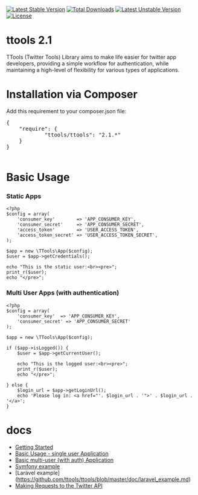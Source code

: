 [![Latest Stable Version](https://poser.pugx.org/ttools/ttools/v/stable.png)](https://packagist.org/packages/ttools/ttools) [![Total Downloads](https://poser.pugx.org/ttools/ttools/downloads.png)](https://packagist.org/packages/ttools/ttools) [![Latest Unstable Version](https://poser.pugx.org/ttools/ttools/v/unstable.png)](https://packagist.org/packages/ttools/ttools) [![License](https://poser.pugx.org/ttools/ttools/license.png)](https://packagist.org/packages/ttools/ttools)

ttools 2.1
======

TTools (Twitter Tools) Library aims to make life easier for twitter app developers, providing a simple workflow for authentication, while maintaining a high-level of flexibility for various types of applications.

Installation via Composer
=====

Add this requirement to your composer.json file:

<pre>
{
    "require": {
            "ttools/ttools": "2.1.*"
    }
}

</pre>

Basic Usage
======

### Static Apps

    <?php
    $config = array(
        'consumer_key'        => 'APP_CONSUMER_KEY',
        'consumer_secret'     => 'APP_CONSUMER_SECRET',
        'access_token'        => 'USER_ACCESS_TOKEN',
        'access_token_secret' => 'USER_ACCESS_TOKEN_SECRET',
    );

    $app = new \TTools\App($config);
    $user = $app->getCredentials();

    echo "This is the static user:<br><pre>";
    print_r($user);
    echo "</pre>";


### Multi User Apps (with authentication)

    <?php
    $config = array(
        'consumer_key'  => 'APP_CONSUMER_KEY',
        'consumer_secret' => 'APP_CONSUMER_SECRET'
    );

    $app = new \TTools\App($config);

    if ($app->isLogged()) {
        $user = $app->getCurrentUser();

        echo "This is the logged user:<br><pre>";
        print_r($user);
        echo "</pre>";

    } else {
        $login_url = $app->getLoginUrl();
        echo 'Please log in: <a href="'. $login_url . '">' . $login_url . '</a>';
    }

docs
=====

- [Getting Started](https://github.com/ttools/ttools/blob/master/doc/getting_started.md)
- [Basic Usage - single user Application](https://github.com/ttools/ttools/blob/master/doc/basic_singleuser.md)
- [Basic multi-user (with auth) Application](https://github.com/ttools/ttools/blob/master/doc/basic_multiuser.md)
- [Symfony example](https://github.com/ttools/ttools/blob/master/doc/example_symfony.md)
- [Laravel example] (https://github.com/ttools/ttools/blob/master/doc/laravel_example.md)
- [Making Requests to the Twitter API](https://github.com/ttools/ttools/blob/master/doc/making_requests.md)


